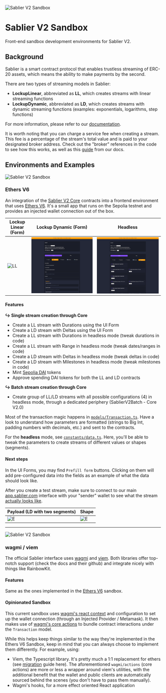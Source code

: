 ![Sablier V2 Sandbox](/packages/assets/banner.png)

# Sablier V2 Sandbox

Front-end sandbox development environments for Sablier V2.

## Background

Sablier is a smart contract protocol that enables trustless streaming of ERC-20 assets, which means the ability to make
payments by the second.

There are two types of streaming models in Sablier:

- **LockupLinear**, abbreviated as **LL**, which creates streams with linear streaming functions
- **LockupDynamic**, abbreviated as **LD**, which creates streams with dynamic streaming functions (examples:
  exponentials, logarithms, step functions)

For more information, please refer to our [documentation](https://docs.sablier.com).

It is worth noting that you can charge a service fee when creating a stream. This fee is a percentage of the stream's
total value and is paid to your designated broker address. Check out the "broker" references in the code to see how this
works, as well as this [guide](https://docs.sablier.com/concepts/protocol/fees) from our docs.

## Environments and Examples

![Sablier V2 Sandbox](/packages/assets/banner-s1.png)

### Ethers V6

An integration of the [Sablier V2 Core](https://github.com/sablier-labs/v2-core) contracts into a frontend environment
that uses [Ethers V6](https://docs.ethers.org/v6/). It's a small app that runs on the Sepolia testnet and provides an
injected wallet connection out of the box.

| Lockup Linear (Form)                       | Lockup Dynamic (Form)                       | Headless                             |
| ------------------------------------------ | ------------------------------------------- | ------------------------------------ |
| ![LL](./packages/assets/lockup-linear.png) | ![LD](./packages/assets/lockup-dynamic.png) | ![H](./packages/assets/headless.png) |

#### Features

**↪ Single stream creation through Core**

- Create a LL stream with Durations using the UI Form
- Create a LD stream with Deltas using the UI Form
- Create a LL stream with Durations in headless mode (tweak durations in code)
- Create a LL stream with Range in headless mode (tweak dates/ranges in code)
- Create a LD stream with Deltas in headless mode (tweak deltas in code)
- Create a LD stream with Milestones in headless mode (tweak milestones in code)
- Mint [Sepolia DAI](https://sepolia.etherscan.io/token/0x776b6fc2ed15d6bb5fc32e0c89de68683118c62a) tokens
- Approve spending DAI tokens for both the LL and LD contracts

**↪ Batch stream creation through Core**

- Create group of LL/LD streams with all possible configurations (4) in headless mode, through a dedicated periphery
  (SablierV2Batch - Core V2.0)

Most of the transaction magic happens in [`models/Transaction.ts`](/examples/ethers-v6/src/models/Transaction.ts). Have
a look to understand how parameters are formatted (strings to Big Int, padding numbers with decimals, etc.) and sent to
the contracts.

For the **headless** mode, see [`constants/data.ts`](/examples/ethers-v6/src/constants/data.ts). Here, you'll be able to
tweak the parameters to create streams of different values or shapes (segments).

#### Next steps

In the UI Forms, you may find `Prefill form` buttons. Clicking on them will add pre-configured data into the fields as
an example of what the data should look like.

After you create a test stream, make sure to connect to our main [app.sablier.com](https://app.sablier.com) interface
with your "sender" wallet to see what the stream
[actually looks like](https://docs.sablier.com/apps/features#detailed-panels).

| Payload (LD with two segments)            | Shape                                      |
| ----------------------------------------- | ------------------------------------------ |
| ![E](./packages/assets/emission-code.png) | ![E](./packages/assets/emission-shape.png) |

---

![Sablier V2 Sandbox](/packages/assets/banner-s2.png)

### wagmi / viem

The official Sablier interface uses [wagmi](wagmi.sh/) and [viem](https://viem.sh/). Both libraries offer top-notch
support (check the docs and their github) and integrate nicely with things like RainbowKit.

#### Features

Same as the ones implemented in the [Ethers V6](#ethers-v6) sandbox.

#### Opinionated Sandbox

This current sandbox uses [wagmi's react context](https://wagmi.sh/react/getting-started) and configuration to set up
the wallet connection (through an Injected Provider / Metamask). It then makes use of
[wagmi's core actions](https://wagmi.sh/core/getting-started) to bundle contract interactions under the `Transaction`
model.

While this helps keep things similar to the way they're implemented in the Ethers V6 Sandbox, keep in mind that you can
always choose to implement them differently. For example, using:

- Viem, the Typescript library. It's pretty much a 1:1 replacement for ethers (see
  [migration](https://wagmi.sh/react/ethers-adapters) guide here). The aforementioned `wagmi/actions` (core actions) are
  more or less a wrapper around viem's utilities, with the additional benefit that the wallet and public clients are
  automatically sourced behind the scenes (you don't have to pass them manually).
- Wagmi's hooks, for a more effect oriented React application
